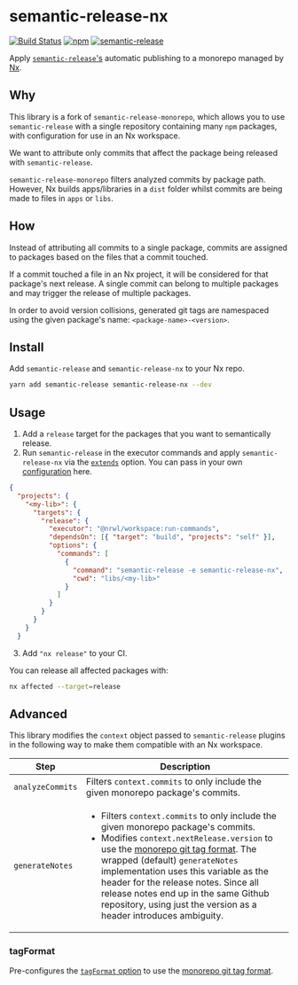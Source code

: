 # semantic-release-nx

[![Build Status](https://travis-ci.org/danpoq/semantic-release-nx.svg?branch=main)](https://travis-ci.org/danpoq/semantic-release-nx) [![npm](https://img.shields.io/npm/v/semantic-release-nx.svg)](https://www.npmjs.com/package/semantic-release-nx) [![semantic-release](https://img.shields.io/badge/%20%20%F0%9F%93%A6%F0%9F%9A%80-semantic--release-e10079.svg)](https://github.com/semantic-release/semantic-release)

Apply [`semantic-release`'s](https://github.com/semantic-release/semantic-release) automatic publishing to a monorepo managed by [Nx](https://github.com/nrwl/nx).

## Why

This library is a fork of `semantic-release-monorepo`, which allows you to use `semantic-release` with a single repository containing many `npm` packages, with configuration for use in an Nx workspace.

We want to attribute only commits that affect the package being released with `semantic-release`.

`semantic-release-monorepo` filters analyzed commits by package path. However, Nx builds apps/libraries in a `dist` folder whilst commits are being made to files in `apps` or `libs`.

## How

Instead of attributing all commits to a single package, commits are assigned to packages based on the files that a commit touched.

If a commit touched a file in an Nx project, it will be considered for that package's next release. A single commit can belong to multiple packages and may trigger the release of multiple packages.

In order to avoid version collisions, generated git tags are namespaced using the given package's name: `<package-name>-<version>`.

## Install

Add `semantic-release` and `semantic-release-nx` to your Nx repo.

```sh
yarn add semantic-release semantic-release-nx --dev
```

## Usage

1. Add a `release` target for the packages that you want to semantically release.
2. Run `semantic-release` in the executor commands and apply `semantic-release-nx` via the [`extends`](https://github.com/semantic-release/semantic-release/blob/master/docs/usage/configuration.md#extends) option. You can pass in your own [configuration](https://semantic-release.gitbook.io/semantic-release/usage/configuration#options) here.

```json
{
  "projects": {
    "<my-lib>": {
      "targets": {
        "release": {
          "executor": "@nrwl/workspace:run-commands",
          "dependsOn": [{ "target": "build", "projects": "self" }],
          "options": {
            "commands": [
              {
                "command": "semantic-release -e semantic-release-nx",
                "cwd": "libs/<my-lib>"
              }
            ]
          }
        }
      }
    }
  }
```

3. Add `"nx release"` to your CI.

You can release all affected packages with:

```sh
nx affected --target=release
```

## Advanced

This library modifies the `context` object passed to `semantic-release` plugins in the following way to make them compatible with an Nx workspace.

| Step             | Description                                                                                                                                                                                                                                                                                                                                                                                                                      |
| ---------------- | -------------------------------------------------------------------------------------------------------------------------------------------------------------------------------------------------------------------------------------------------------------------------------------------------------------------------------------------------------------------------------------------------------------------------------- |
| `analyzeCommits` | Filters `context.commits` to only include the given monorepo package's commits.                                                                                                                                                                                                                                                                                                                                                  |
| `generateNotes`  | <ul><li>Filters `context.commits` to only include the given monorepo package's commits.</li><li>Modifies `context.nextRelease.version` to use the [monorepo git tag format](#how). The wrapped (default) `generateNotes` implementation uses this variable as the header for the release notes. Since all release notes end up in the same Github repository, using just the version as a header introduces ambiguity.</li></ul> |

### tagFormat

Pre-configures the [`tagFormat` option](https://github.com/semantic-release/semantic-release/blob/master/docs/usage/configuration.md#tagformat) to use the [monorepo git tag format](#how).
